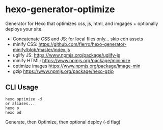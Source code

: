 hexo-generator-optimize
=======================

Generator for Hexo that optimizes css, js, html, and imgages + optionally deploys your site.

- Concatenate CSS and JS: for local files only... skip cdn assets
- minify CSS: https://github.com/flerro/hexo-generator-minify/blob/master/index.js
- uglify JS: https://www.npmjs.org/package/uglify-js
- minify HTML: https://www.npmjs.org/package/minimize
- optimize images https://www.npmjs.org/package/image-min
- gzip https://www.npmjs.org/package/hexo-gzip

 
## CLI Usage

```
hexo optimize -d
or aliases...
hexo o
hexo od
```

Generate, then Optimize, then optional deploy (-d flag)